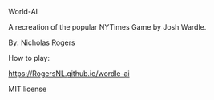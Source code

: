 World-AI

A recreation of the popular NYTimes Game by Josh Wardle.

By: Nicholas Rogers

How to play:

https://RogersNL.github.io/wordle-ai

MIT license
